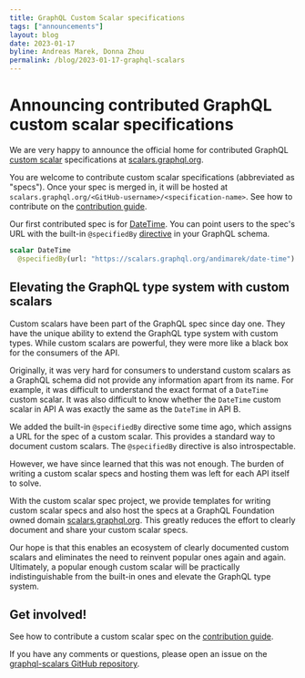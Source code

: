 ```yaml
---
title: GraphQL Custom Scalar specifications
tags: ["announcements"]
layout: blog
date: 2023-01-17
byline: Andreas Marek, Donna Zhou
permalink: /blog/2023-01-17-graphql-scalars
---
```


# Announcing contributed GraphQL custom scalar specifications

We are very happy to announce the official home for contributed GraphQL [custom scalar](https://spec.graphql.org/draft/#sec-Scalars.Custom-Scalars) specifications at [scalars.graphql.org](https://scalars.graphql.org/).

You are welcome to contribute custom scalar specifications (abbreviated as "specs"). Once your spec is merged in, it will be hosted at `scalars.graphql.org/<GitHub-username>/<specification-name>`. See how to contribute on the [contribution guide](https://scalars.graphql.org/readme-contribution-guide).

Our first contributed spec is for [DateTime](https://scalars.graphql.org/andimarek/date-time). You can point users to the spec's URL with the built-in `@specifiedBy` [directive](https://spec.graphql.org/draft/#sec--specifiedBy) in your GraphQL schema.

```graphql
scalar DateTime
  @specifiedBy(url: "https://scalars.graphql.org/andimarek/date-time")
```

## Elevating the GraphQL type system with custom scalars

Custom scalars have been part of the GraphQL spec since day one. They have the unique ability to extend the GraphQL type system with custom types. While custom scalars are powerful, they were more like a black box for the consumers of the API.

Originally, it was very hard for consumers to understand custom scalars as a GraphQL schema did not provide any information apart from its name. For example, it was difficult to understand the exact format of a `DateTime` custom scalar. It was also difficult to know whether the `DateTime` custom scalar in API A was exactly the same as the `DateTime` in API B.

We added the built-in `@specifiedBy` directive some time ago, which assigns a URL for the spec of a custom scalar. This provides a standard way to document custom scalars. The `@specifiedBy` directive is also introspectable.

However, we have since learned that this was not enough. The burden of writing a custom scalar specs and hosting them was left for each API itself to solve.

With the custom scalar spec project, we provide templates for writing custom scalar specs and also host the specs at a GraphQL Foundation owned domain [scalars.graphql.org](https://scalars.graphql.org/). This greatly reduces the effort to clearly document and share your custom scalar specs.

Our hope is that this enables an ecosystem of clearly documented custom scalars and eliminates the need to reinvent popular ones again and again. Ultimately, a popular enough custom scalar will be practically indistinguishable from the built-in ones and elevate the GraphQL type system.

## Get involved!

See how to contribute a custom scalar spec on the [contribution guide](https://scalars.graphql.org/readme-contribution-guide).

If you have any comments or questions, please open an issue on the [graphql-scalars GitHub repository](https://github.com/graphql/graphql-scalars).
